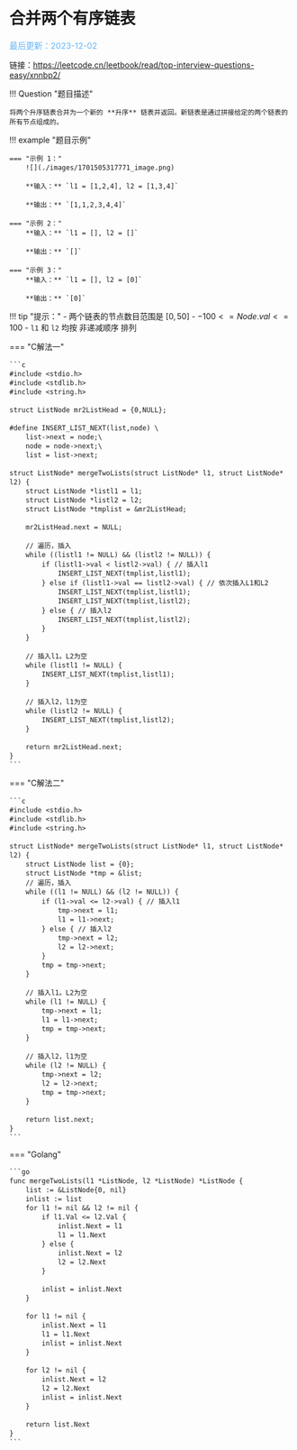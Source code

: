 # 合并两个有序链表

<span style="color:rgb(100,180,246);font-size:11pt">最后更新：2023-12-02</span>

链接：https://leetcode.cn/leetbook/read/top-interview-questions-easy/xnnbp2/

!!! Question "题目描述"

    将两个升序链表合并为一个新的 **升序** 链表并返回。新链表是通过拼接给定的两个链表的所有节点组成的。 

!!! example "题目示例"

    === "示例 1："
        ![](./images/1701505317771_image.png)

        **输入：** `l1 = [1,2,4], l2 = [1,3,4]`

        **输出：** `[1,1,2,3,4,4]`

    === "示例 2："
        **输入：** `l1 = [], l2 = []`

        **输出：** `[]`

    === "示例 3："
        **输入：** `l1 = [], l2 = [0]`

        **输出：** `[0]`


!!! tip "提示："
    - 两个链表的节点数目范围是 $[0, 50]$
    - $-100 <= Node.val <= 100$
    - `l1` 和 `l2` 均按 非递减顺序 排列

=== "C解法一"

    ```c
    #include <stdio.h>
    #include <stdlib.h>
    #include <string.h>

    struct ListNode mr2ListHead = {0,NULL};

    #define INSERT_LIST_NEXT(list,node) \
        list->next = node;\
        node = node->next;\
        list = list->next;

    struct ListNode* mergeTwoLists(struct ListNode* l1, struct ListNode* l2) {
        struct ListNode *listl1 = l1;
        struct ListNode *listl2 = l2;
        struct ListNode *tmplist = &mr2ListHead;

        mr2ListHead.next = NULL;
        
        // 遍历，插入
        while ((listl1 != NULL) && (listl2 != NULL)) {
            if (listl1->val < listl2->val) { // 插入l1            
                INSERT_LIST_NEXT(tmplist,listl1);
            } else if (listl1->val == listl2->val) { // 依次插入L1和L2
                INSERT_LIST_NEXT(tmplist,listl1);
                INSERT_LIST_NEXT(tmplist,listl2);
            } else { // 插入l2            
                INSERT_LIST_NEXT(tmplist,listl2);
            }
        }

        // 插入l1。L2为空
        while (listl1 != NULL) {
            INSERT_LIST_NEXT(tmplist,listl1);
        }

        // 插入l2，l1为空
        while (listl2 != NULL) {
            INSERT_LIST_NEXT(tmplist,listl2);
        }

        return mr2ListHead.next;
    }
    ```


=== "C解法二"

    ```c
    #include <stdio.h>
    #include <stdlib.h>
    #include <string.h>

    struct ListNode* mergeTwoLists(struct ListNode* l1, struct ListNode* l2) {
        struct ListNode list = {0};
        struct ListNode *tmp = &list;
        // 遍历，插入
        while ((l1 != NULL) && (l2 != NULL)) {
            if (l1->val <= l2->val) { // 插入l1
                tmp->next = l1;
                l1 = l1->next;
            } else { // 插入l2
                tmp->next = l2;
                l2 = l2->next;
            }
            tmp = tmp->next;
        }

        // 插入l1。L2为空
        while (l1 != NULL) {
            tmp->next = l1;
            l1 = l1->next;
            tmp = tmp->next;
        }

        // 插入l2，l1为空
        while (l2 != NULL) {
            tmp->next = l2;
            l2 = l2->next;
            tmp = tmp->next;
        }

        return list.next;
    }
    ```


=== "Golang"

    ```go
    func mergeTwoLists(l1 *ListNode, l2 *ListNode) *ListNode {
        list := &ListNode{0, nil}
        inlist := list
        for l1 != nil && l2 != nil {
            if l1.Val <= l2.Val {
                inlist.Next = l1
                l1 = l1.Next
            } else {
                inlist.Next = l2
                l2 = l2.Next
            }

            inlist = inlist.Next
        }

        for l1 != nil {
            inlist.Next = l1
            l1 = l1.Next
            inlist = inlist.Next
        }

        for l2 != nil {
            inlist.Next = l2
            l2 = l2.Next
            inlist = inlist.Next
        }

        return list.Next
    }
    ```